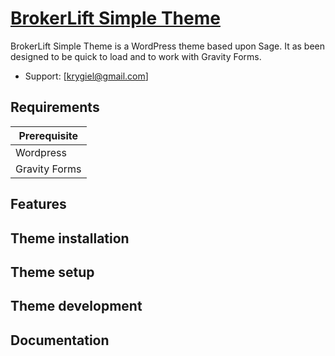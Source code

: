 # [BrokerLift Simple Theme](https://kentrygiel.com)

BrokerLift Simple Theme is a WordPress theme based upon Sage. It as been designed to be quick to load and to work with Gravity Forms.

* Support: [krygiel@gmail.com]

## Requirements

| Prerequisite    |
| --------------- |
| Wordpress       | 
| Gravity Forms  | 

## Features

## Theme installation

## Theme setup

## Theme development

## Documentation
